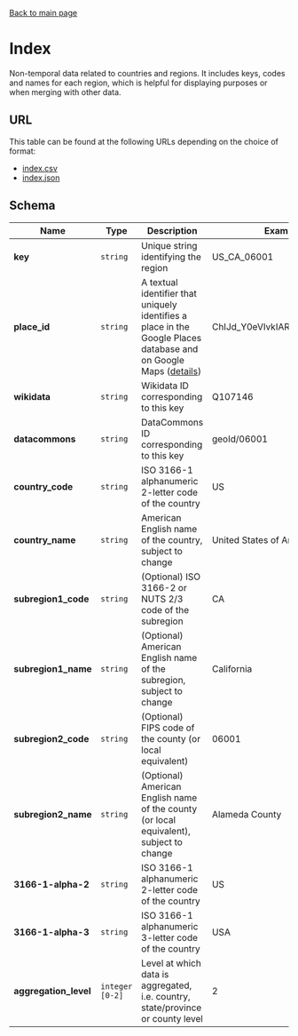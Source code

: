 [Back to main page](../README.md)

# Index
Non-temporal data related to countries and regions. It includes keys, codes and names for each
region, which is helpful for displaying purposes or when merging with other data.

## URL
This table can be found at the following URLs depending on the choice of format:
* [index.csv](https://storage.googleapis.com/covid19-open-data/v2/index.csv)
* [index.json](https://storage.googleapis.com/covid19-open-data/v2/index.json)

## Schema
| Name | Type | Description | Example |
| ---- | ---- | ----------- | ------- |
| **key** | `string` | Unique string identifying the region | US_CA_06001 |
| **place_id** | `string` | A textual identifier that uniquely identifies a place in the Google Places database and on Google Maps ([details](https://developers.google.com/places/web-service/place-id))| ChIJd_Y0eVIvkIARuQyDN0F1LBA |
| **wikidata** | `string` | Wikidata ID corresponding to this key | Q107146 |
| **datacommons** | `string` | DataCommons ID corresponding to this key | geoId/06001 |
| **country_code** | `string` | ISO 3166-1 alphanumeric 2-letter code of the country | US |
| **country_name** | `string` | American English name of the country, subject to change | United States of America |
| **subregion1_code** | `string` | (Optional) ISO 3166-2 or NUTS 2/3 code of the subregion | CA |
| **subregion1_name** | `string` | (Optional) American English name of the subregion, subject to change | California |
| **subregion2_code** | `string` | (Optional) FIPS code of the county (or local equivalent) | 06001 |
| **subregion2_name** | `string` | (Optional) American English name of the county (or local equivalent), subject to change | Alameda County |
| **3166-1-alpha-2** | `string` | ISO 3166-1 alphanumeric 2-letter code of the country | US |
| **3166-1-alpha-3** | `string` | ISO 3166-1 alphanumeric 3-letter code of the country | USA |
| **aggregation_level** | `integer` `[0-2]` | Level at which data is aggregated, i.e. country, state/province or county level | 2 |
